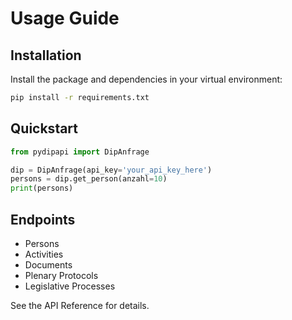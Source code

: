# Usage Guide

## Installation

Install the package and dependencies in your virtual environment:

```sh
pip install -r requirements.txt
```

## Quickstart

```python
from pydipapi import DipAnfrage

dip = DipAnfrage(api_key='your_api_key_here')
persons = dip.get_person(anzahl=10)
print(persons)
```

## Endpoints
- Persons
- Activities
- Documents
- Plenary Protocols
- Legislative Processes

See the API Reference for details. 